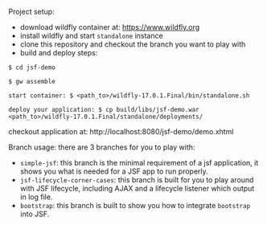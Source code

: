 Project setup:
- download wildfly container at: https://www.wildfly.org
- install wildfly and start `standalone` instance
- clone this repository and checkout the branch you want to play with
- build and deploy steps:
```
$ cd jsf-demo

$ gw assemble

start container: $ <path_to>/wildfly-17.0.1.Final/bin/standalone.sh

deploy your application: $ cp build/libs/jsf-demo.war <path_to>/wildfly-17.0.1.Final/standalone/deployments/
```
checkout application at: http://localhost:8080/jsf-demo/demo.xhtml

Branch usage:
there are 3 branches for you to play with:
- `simple-jsf`: this branch is the minimal requirement of a jsf application, it shows you what is needed for a JSF app to run properly.
- `jsf-lifecycle-corner-cases`: this branch is built for you to play around with JSF lifecycle, including AJAX and a lifecycle listener which output in log file.
- `bootstrap`: this branch is built to show you how to integrate `bootstrap` into JSF.
